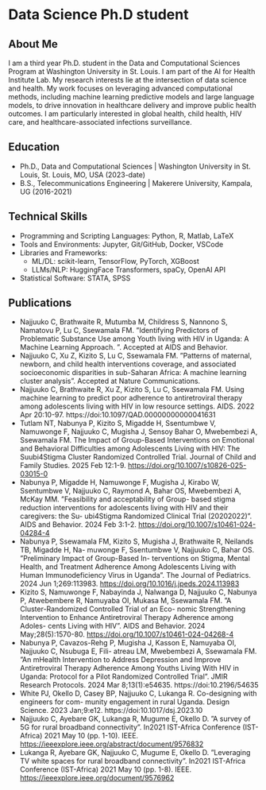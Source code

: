 # Data Science Ph.D student

## About Me
I am a third year Ph.D. student in the Data and Computational Sciences Program at Washington University in St. Louis. I am part of the AI for Health Institute Lab. My research interests lie at the intersection of data science and health. My work focuses on leveraging advanced computational methods, including machine learning predictive models and large language models, to drive innovation in healthcare delivery and improve public health outcomes. I am particularly interested in global health, child health, HIV care, and healthcare-associated infections surveillance.

## Education
- Ph.D., Data and Computational Sciences | Washington University in St. Louis, St. Louis, MO, USA (2023-date) 
- B.S., Telecommunications Engineering   | Makerere University, Kampala, UG (2016-2021)

## Technical Skills
- Programming and Scripting Languages: Python, R, Matlab, LaTeX
- Tools and Environments: Jupyter, Git/GitHub, Docker, VSCode
- Libraries and Frameworks:
  - ML/DL: scikit-learn, TensorFlow, PyTorch, XGBoost
  - LLMs/NLP: HuggingFace Transformers, spaCy, OpenAI API
- Statistical Software: STATA, SPSS

## Publications
- Najjuuko C, Brathwaite R, Mutumba M, Childress S, Nannono S, Namatovu P, Lu C, Ssewamala FM. ”Identifying Predictors of Problematic Substance Use among Youth living with HIV in Uganda: A Machine Learning Approach.
”. Accepted at AIDS and Behavior.
- Najjuuko C, Xu Z, Kizito S, Lu C, Ssewamala FM. ”Patterns of maternal, newborn, and child
health interventions coverage, and associated socioeconomic disparities in sub-Saharan Africa: A
machine learning cluster analysis”. Accepted at Nature Communications. 
- Najjuuko C, Brathwaite R, Xu Z, Kizito S, Lu C, Ssewamala FM. Using machine learning to
predict poor adherence to antiretroviral therapy among adolescents living with HIV in low resource
settings. AIDS. 2022 Apr 20:10-97. https://doi:10.1097/QAD.00000000000041631
- Tutlam NT, Nabunya P, Kizito S, Migadde H, Ssentumbwe V, Namuwonge F, Najjuuko C, Mugisha
J, Sensoy Bahar O, Mwebembezi A, Ssewamala FM. The Impact of Group-Based Interventions
on Emotional and Behavioral Difficulties among Adolescents Living with HIV: The Suubi4Stigma
Cluster Randomized Controlled Trial. Journal of Child and Family Studies. 2025 Feb 12:1-9.
https://doi.org/10.1007/s10826-025-03015-0
- Nabunya P, Migadde H, Namuwonge F, Mugisha J, Kirabo W, Ssentumbwe V, Najjuuko C,
Raymond A, Bahar OS, Mwebembezi A, McKay MM. ”Feasibility and acceptability of Group-
based stigma reduction interventions for adolescents living with HIV and their caregivers: the Su-
ubi4Stigma Randomized Clinical Trial (20202022)”. AIDS and Behavior. 2024 Feb 3:1-2. https://doi.org/10.1007/s10461-024-04284-4
- Nabunya P, Ssewamala FM, Kizito S, Mugisha J, Brathwaite R, Neilands TB, Migadde H, Na-
muwonge F, Ssentumbwe V, Najjuuko C, Bahar OS. ”Preliminary Impact of Group-Based In-
terventions on Stigma, Mental Health, and Treatment Adherence Among Adolescents Living with
Human Immunodeficiency Virus in Uganda”. The Journal of Pediatrics. 2024 Jun 1;269:113983.
https://doi.org/10.1016/j.jpeds.2024.113983
- Kizito S, Namuwonge F, Nabayinda J, Nalwanga D, Najjuuko C, Nabunya P, Atwebembere R,
Namuyaba OI, Mukasa M, Ssewamala FM. ”A Cluster-Randomized Controlled Trial of an Eco-
nomic Strengthening Intervention to Enhance Antiretroviral Therapy Adherence among Adoles-
cents Living with HIV”. AIDS and Behavior. 2024 May;28(5):1570-80. https://doi.org/10.1007/s10461-024-04268-4
- Nabunya P, Cavazos-Rehg P, Mugisha J, Kasson E, Namuyaba OI, Najjuuko C, Nsubuga E, Fili-
atreau LM, Mwebembezi A, Ssewamala FM. ”An mHealth Intervention to Address Depression and
Improve Antiretroviral Therapy Adherence Among Youths Living With HIV in Uganda: Protocol
for a Pilot Randomized Controlled Trial”. JMIR Research Protocols. 2024 Mar 8;13(1):e54635.
https://doi:10.2196/54635
- White PJ, Okello D, Casey BP, Najjuuko C, Lukanga R. Co-designing with engineers for com-
munity engagement in rural Uganda. Design Science. 2023 Jan;9:e12. https://doi:10.1017/dsj.2023.10
- Najjuuko C, Ayebare GK, Lukanga R, Mugume E, Okello D. ”A survey of 5G for rural broadband
connectivity”. In2021 IST-Africa Conference (IST-Africa) 2021 May 10 (pp. 1-10). IEEE. https://ieeexplore.ieee.org/abstract/document/9576832
- Lukanga R, Ayebare GK, Najjuuko C, Mugume E, Okello D. ”Leveraging TV white spaces for
rural broadband connectivity”. In2021 IST-Africa Conference (IST-Africa) 2021 May 10 (pp. 1-8).
IEEE. https://ieeexplore.ieee.org/document/9576962

